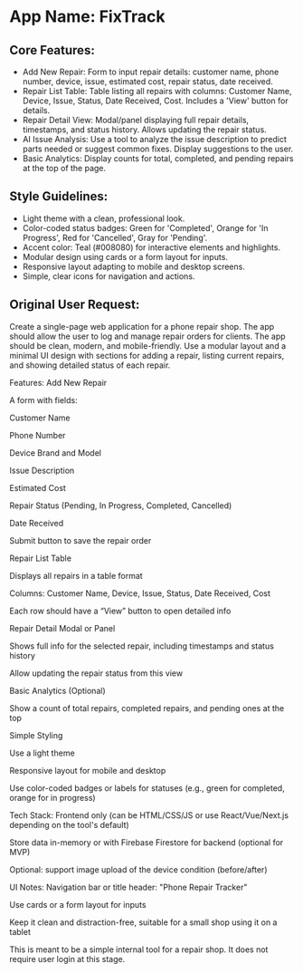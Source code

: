 # **App Name**: FixTrack

## Core Features:

- Add New Repair: Form to input repair details: customer name, phone number, device, issue, estimated cost, repair status, date received.
- Repair List Table: Table listing all repairs with columns: Customer Name, Device, Issue, Status, Date Received, Cost. Includes a 'View' button for details.
- Repair Detail View: Modal/panel displaying full repair details, timestamps, and status history. Allows updating the repair status.
- AI Issue Analysis: Use a tool to analyze the issue description to predict parts needed or suggest common fixes. Display suggestions to the user.
- Basic Analytics: Display counts for total, completed, and pending repairs at the top of the page.

## Style Guidelines:

- Light theme with a clean, professional look.
- Color-coded status badges: Green for 'Completed', Orange for 'In Progress', Red for 'Cancelled', Gray for 'Pending'.
- Accent color: Teal (#008080) for interactive elements and highlights.
- Modular design using cards or a form layout for inputs.
- Responsive layout adapting to mobile and desktop screens.
- Simple, clear icons for navigation and actions.

## Original User Request:
Create a single-page web application for a phone repair shop. The app should allow the user to log and manage repair orders for clients. The app should be clean, modern, and mobile-friendly. Use a modular layout and a minimal UI design with sections for adding a repair, listing current repairs, and showing detailed status of each repair.

Features:
Add New Repair

A form with fields:

Customer Name

Phone Number

Device Brand and Model

Issue Description

Estimated Cost

Repair Status (Pending, In Progress, Completed, Cancelled)

Date Received

Submit button to save the repair order

Repair List Table

Displays all repairs in a table format

Columns: Customer Name, Device, Issue, Status, Date Received, Cost

Each row should have a “View” button to open detailed info

Repair Detail Modal or Panel

Shows full info for the selected repair, including timestamps and status history

Allow updating the repair status from this view

Basic Analytics (Optional)

Show a count of total repairs, completed repairs, and pending ones at the top

Simple Styling

Use a light theme

Responsive layout for mobile and desktop

Use color-coded badges or labels for statuses (e.g., green for completed, orange for in progress)

Tech Stack:
Frontend only (can be HTML/CSS/JS or use React/Vue/Next.js depending on the tool's default)

Store data in-memory or with Firebase Firestore for backend (optional for MVP)

Optional: support image upload of the device condition (before/after)

UI Notes:
Navigation bar or title header: "Phone Repair Tracker"

Use cards or a form layout for inputs

Keep it clean and distraction-free, suitable for a small shop using it on a tablet

This is meant to be a simple internal tool for a repair shop. It does not require user login at this stage.
  